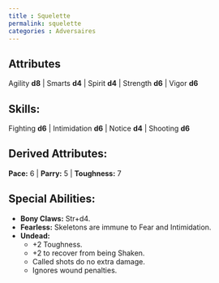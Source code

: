 ```yaml
---
title : Squelette
permalink: squelette
categories : Adversaires
---
```


## Attributes
Agility **d8** | Smarts **d4** | Spirit **d4** | Strength **d6** | Vigor **d6**

## Skills:
Fighting **d6** | Intimidation **d6** | Notice **d4** | Shooting **d6**

## Derived Attributes:
**Pace:** 6 | **Parry:** 5 | **Toughness:** 7

## Special Abilities:
- **Bony Claws:** Str+d4.
- **Fearless:** Skeletons are immune to Fear and Intimidation.
- **Undead:**
  - +2 Toughness.
  - +2 to recover from being Shaken.
  - Called shots do no extra damage.
  - Ignores wound penalties.
